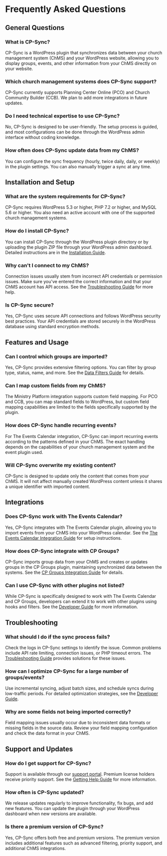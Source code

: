 # Frequently Asked Questions

## General Questions

### What is CP-Sync?
CP-Sync is a WordPress plugin that synchronizes data between your church management system (ChMS) and your WordPress website, allowing you to display groups, events, and other information from your ChMS directly on your website.

### Which church management systems does CP-Sync support?
CP-Sync currently supports Planning Center Online (PCO) and Church Community Builder (CCB). We plan to add more integrations in future updates.

### Do I need technical expertise to use CP-Sync?
No, CP-Sync is designed to be user-friendly. The setup process is guided, and most configurations can be done through the WordPress admin interface without coding knowledge.

### How often does CP-Sync update data from my ChMS?
You can configure the sync frequency (hourly, twice daily, daily, or weekly) in the plugin settings. You can also manually trigger a sync at any time.

## Installation and Setup

### What are the system requirements for CP-Sync?
CP-Sync requires WordPress 5.3 or higher, PHP 7.2 or higher, and MySQL 5.6 or higher. You also need an active account with one of the supported church management systems.

### How do I install CP-Sync?
You can install CP-Sync through the WordPress plugin directory or by uploading the plugin ZIP file through your WordPress admin dashboard. Detailed instructions are in the [Installation Guide](../getting-started/installation.md).

### Why can't I connect to my ChMS?
Connection issues usually stem from incorrect API credentials or permission issues. Make sure you've entered the correct information and that your ChMS account has API access. See the [Troubleshooting Guide](../advanced/troubleshooting.md) for more help.

### Is CP-Sync secure?
Yes, CP-Sync uses secure API connections and follows WordPress security best practices. Your API credentials are stored securely in the WordPress database using standard encryption methods.

## Features and Usage

### Can I control which groups are imported?
Yes, CP-Sync provides extensive filtering options. You can filter by group type, status, name, and more. See the [Data Filters Guide](../advanced/data-filters.md) for details.

### Can I map custom fields from my ChMS?
The Ministry Platform integration supports custom field mapping. For PCO and CCB, you can map standard fields to WordPress, but custom field mapping capabilities are limited to the fields specifically supported by the plugin.

### How does CP-Sync handle recurring events?
For The Events Calendar integration, CP-Sync can import recurring events according to the patterns defined in your ChMS. The exact handling depends on the capabilities of your church management system and the event plugin used.

### Will CP-Sync overwrite my existing content?
CP-Sync is designed to update only the content that comes from your ChMS. It will not affect manually created WordPress content unless it shares a unique identifier with imported content.

## Integrations

### Does CP-Sync work with The Events Calendar?
Yes, CP-Sync integrates with The Events Calendar plugin, allowing you to import events from your ChMS into your WordPress calendar. See the [The Events Calendar Integration Guide](../integrations/the-events-calendar.md) for setup instructions.

### How does CP-Sync integrate with CP Groups?
CP-Sync imports group data from your ChMS and creates or updates groups in the CP Groups plugin, maintaining synchronized data between the systems. See the [CP Groups Integration Guide](../integrations/cp-groups.md) for details.

### Can I use CP-Sync with other plugins not listed?
While CP-Sync is specifically designed to work with The Events Calendar and CP Groups, developers can extend it to work with other plugins using hooks and filters. See the [Developer Guide](../advanced/developer-guide.md) for more information.

## Troubleshooting

### What should I do if the sync process fails?
Check the logs in CP-Sync settings to identify the issue. Common problems include API rate limiting, connection issues, or PHP timeout errors. The [Troubleshooting Guide](../advanced/troubleshooting.md) provides solutions for these issues.

### How can I optimize CP-Sync for a large number of groups/events?
Use incremental syncing, adjust batch sizes, and schedule syncs during low-traffic periods. For detailed optimization strategies, see the [Developer Guide](../advanced/developer-guide.md).

### Why are some fields not being imported correctly?
Field mapping issues usually occur due to inconsistent data formats or missing fields in the source data. Review your field mapping configuration and check the data format in your ChMS.

## Support and Updates

### How do I get support for CP-Sync?
Support is available through our [support portal](https://churchplugins.com/support). Premium license holders receive priority support. See the [Getting Help Guide](getting-help.md) for more information.

### How often is CP-Sync updated?
We release updates regularly to improve functionality, fix bugs, and add new features. You can update the plugin through your WordPress dashboard when new versions are available.

### Is there a premium version of CP-Sync?
Yes, CP-Sync offers both free and premium versions. The premium version includes additional features such as advanced filtering, priority support, and additional ChMS integrations.